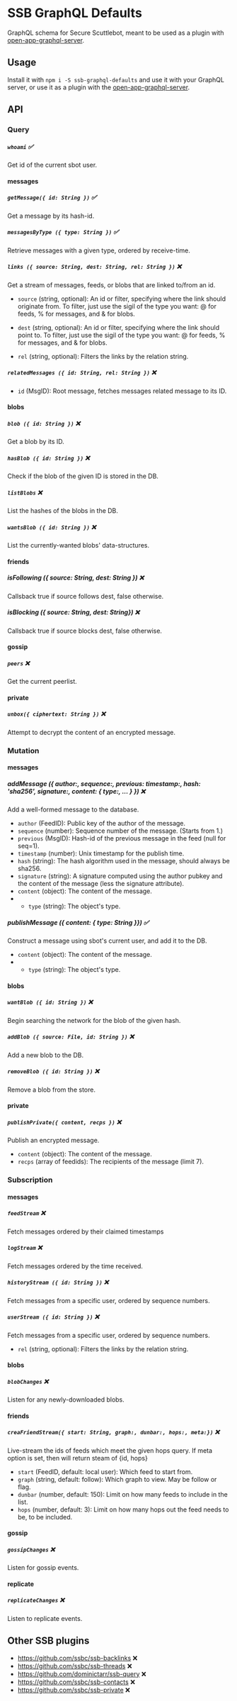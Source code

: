 # SSB GraphQL Defaults

GraphQL schema for Secure Scuttlebot, meant to be used as a plugin with [open-app-graphql-server](https://github.com/open-app/open-app-graphql-server).

## Usage

Install it with `npm i -S ssb-graphql-defaults` and use it with your GraphQL server, or use it as a plugin with the [open-app-graphql-server](https://github.com/open-app/open-app-graphql-server).

## API

### Query

##### `whoami` :white_check_mark:
Get id of the current sbot user.

#### messages

##### `getMessage({ id: String })` :white_check_mark:
Get a message by its hash-id.

##### `messagesByType ({ type: String })` :white_check_mark:
Retrieve messages with a given type, ordered by receive-time.

##### `links ({ source: String, dest: String, rel: String })` :x:
Get a stream of messages, feeds, or blobs that are linked to/from an id.

- `source` (string, optional): An id or filter, specifying where the link should originate from. To filter, just use the sigil of the type you want: @ for feeds, % for messages, and & for blobs.
- `dest` (string, optional): An id or filter, specifying where the link should point to. To filter, just use the sigil of the type you want: @ for feeds, % for messages, and & for blobs.

- `rel` (string, optional): Filters the links by the relation string.

##### `relatedMessages ({ id: String, rel: String })` :x:
- `id` (MsgID): Root message, fetches messages related message to its ID.

#### blobs

##### `blob ({ id: String })` :x:
Get a blob by its ID.

##### `hasBlob ({ id: String })` :x:
Check if the blob of the given ID is stored in the DB.


##### `listBlobs` :x:
List the hashes of the blobs in the DB.

##### `wantsBlob ({ id: String })` :x:
List the currently-wanted blobs' data-structures.

#### friends

##### isFollowing ({ source: String, dest: String }) :x:
Callsback true if source follows dest, false otherwise.

##### isBlocking ({ source: String, dest: String}) :x:
Callsback true if source blocks dest, false otherwise.

#### gossip

##### `peers` :x:
Get the current peerlist.

#### private

##### `unbox({ ciphertext: String })` :x:
Attempt to decrypt the content of an encrypted message.

### Mutation

#### messages

##### addMessage ({ author:, sequence:, previous: timestamp:, hash: 'sha256', signature:, content: { type:, ... } }) :x:
Add a well-formed message to the database.

- `author` (FeedID): Public key of the author of the message.
- `sequence` (number): Sequence number of the message. (Starts from 1.)
- `previous` (MsgID): Hash-id of the previous message in the feed (null for seq=1).
- `timestamp` (number): Unix timestamp for the publish time.
- `hash` (string): The hash algorithm used in the message, should always be sha256.
- `signature` (string): A signature computed using the author pubkey and the content of the message (less the signature attribute).
- `content` (object): The content of the message.
- - `type` (string): The object's type.

##### publishMessage ({ content: { type: String }}) :white_check_mark:
Construct a message using sbot's current user, and add it to the DB.

- `content` (object): The content of the message.
- - `type` (string): The object's type.

#### blobs

##### `wantBlob ({ id: String })` :x:
Begin searching the network for the blob of the given hash.

##### `addBlob ({ source: File, id: String })` :x:
Add a new blob to the DB.

##### `removeBlob ({ id: String })` :x:
Remove a blob from the store.

#### private

##### `publishPrivate({ content, recps })` :x:
Publish an encrypted message.

- `content` (object): The content of the message.
- `recps` (array of feedids): The recipients of the message (limit 7).

### Subscription

#### messages

##### `feedStream` :x:
Fetch messages ordered by their claimed timestamps

##### `logStream` :x:
Fetch messages ordered by the time received.

##### `historyStream ({ id: String })` :x:
Fetch messages from a specific user, ordered by sequence numbers.

##### `userStream ({ id: String })` :x:
Fetch messages from a specific user, ordered by sequence numbers.

- `rel` (string, optional): Filters the links by the relation string.

#### blobs

##### `blobChanges` :x:
Listen for any newly-downloaded blobs.

#### friends

##### `creaFriendStream({ start: String, graph:, dunbar:, hops:, meta:})` :x:
Live-stream the ids of feeds which meet the given hops query. If meta option is set, then will return steam of {id, hops}

- `start` (FeedID, default: local user): Which feed to start from.
- `graph` (string, default: follow): Which graph to view. May be follow or flag.
- `dunbar` (number, default: 150): Limit on how many feeds to include in the list.
- `hops` (number, default: 3): Limit on how many hops out the feed needs to be, to be included.

#### gossip

##### `gossipChanges` :x:
Listen for gossip events.

#### replicate

##### `replicateChanges` :x:
Listen to replicate events.

## Other SSB plugins

- https://github.com/ssbc/ssb-backlinks :x:
- https://github.com/ssbc/ssb-threads :x:
- https://github.com/dominictarr/ssb-query :x:
- https://github.com/ssbc/ssb-contacts :x:
- https://github.com/ssbc/ssb-private :x: